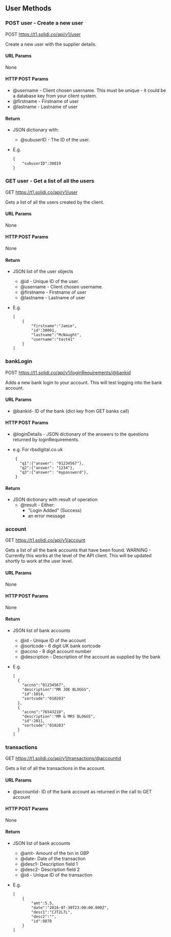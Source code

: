 ## User Methods

### POST user - Create a new user

POST https://t1.solidi.co/api/v1/user


Create a new user with the supplier details.

#### URL Params
None

#### HTTP POST Params
 - @username - Client chosen username. This must be unique - it could be a database key from your client system.
 - @firstname - Firstname of user
 - @lastname - Lastname of user



#### Return
 - JSON dictionary with:
   - @subuserID - The ID of the user.
 -  E.g.
 
        {
            "subuserID":30019
        }



### GET user - Get a list of all the users

GET https://t1.solidi.co/api/v1/user


Gets a list of all the users created by the client.

#### URL Params
None

#### HTTP POST Params
None


#### Return
 - JSON list of the user objects
   - @id - Unique ID of the user. 
   - @username - Client chosen username.
   - @firstname - Firstname of user
   - @lastname - Lastname of user
 -  E.g.
 
        [
            {
                "firstname":"Jamie",
                "id":30001,
                "lastname":"McNaught",
                "username":"test41"
            }
        ]


### bankLogin

POST https://t1.solidi.co/api/v1/loginRequirements/@bankid


Adds a new bank login to your account. This will test logging into the bank account.

#### URL Params
 - @bankid- ID of the bank (dict key from GET banks call)

#### HTTP POST Params
 - @loginDetails - JSON dictionary of the answers to the questions returned by loginRequirements.
 - e.g. For rbsdigital.co.uk

        {
          "q1":{"answer": "01234567"},
          "q2":{"answer": "1234"},
          "q3":{"answer": "mypassword"},
        }


#### Return
 - JSON dictionary with result of operation
   - @result - Either:
     - "Login Added" (Success)
     - an error message


### account

GET https://t1.solidi.co/api/v1/account


Gets a list of all the bank accounts that have been found.
WARNING - Currently this works at the level of the API client. This will be updated shortly to work at the user level.

#### URL Params
None

#### HTTP POST Params
None


#### Return
 - JSON list of bank accounts
   - @id - Unique ID of the account
   - @sortcode - 6 digit UK bank sortcode
   - @accno - 8 digit account number
   - @description - Description of the account as supplied by the bank
 -  E.g.
 
        [
          {
            "accno":"01234567",
            "description":"MR JOE BLOGGS",
            "id":1014,
            "sortcode":"010203"
          },
          {
            "accno":"76543210",
            "description":"MR & MRS BLOGGS",
            "id":2011,
            "sortcode":"010203"
          }
        ]

### transactions

GET https://t1.solidi.co/api/v1/transactions/@accountid


Gets a list of all the transactions in the account.

#### URL Params
 - @accountid- ID of the bank account as returned in the call to GET account

#### HTTP POST Params
None


#### Return
 - JSON list of bank accounts
   - @amt- Amount of the txn in GBP
   - @date- Date of the transaction
   - @desc1- Description field 1
   - @desc2- Description field 2
   - @id - Unique ID of the transaction
 -  E.g.
 
        [
            {
                "amt":5.5,
                "date":"2016-07-30T23:00:00.000Z",
                "desc1":"CJT2L7L",
                "desc2":"",
                "id":9878
            }
        ]

